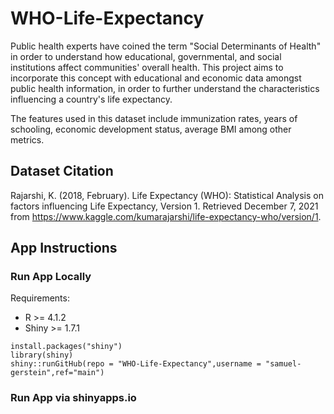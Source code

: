 # WHO-Life-Expectancy
Public health experts have coined the term "Social Determinants of Health" in order to understand how educational, governmental, and social institutions affect communities' overall health. This project aims to incorporate this concept with educational and economic data amongst public health information, in order to further understand the characteristics influencing a country's life expectancy. 

The features used in this dataset include immunization rates, years of schooling, economic development status, average BMI among other metrics.

## Dataset Citation
Rajarshi, K. (2018, February). Life Expectancy (WHO): Statistical Analysis on factors influencing Life Expectancy, Version 1. Retrieved December 7, 2021 from https://www.kaggle.com/kumarajarshi/life-expectancy-who/version/1.


## App Instructions

### Run App Locally
Requirements:
* R >= 4.1.2
* Shiny >= 1.7.1

```
install.packages("shiny")
library(shiny)
shiny::runGitHub(repo = "WHO-Life-Expectancy",username = "samuel-gerstein",ref="main")
```

### Run App via shinyapps.io




